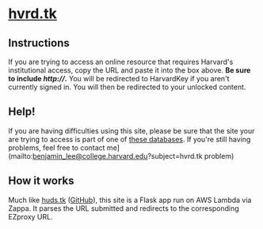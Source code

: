 # [hvrd.tk](hvrd.tk)

## Instructions
If you are trying to access an online resource that requires Harvard's institutional access, copy the URL and paste it into the box above. **Be sure to include _http://_.** You will be redirected to HarvardKey if you aren't currently signed in. You will then be redirected to your unlocked content.</p>

## Help!
If you are having difficulties using this site, please be sure that the site your are trying to access is part of one of [these databases](http://ezp-prod1.hul.harvard.edu/menu). If you're still having problems, feel free to contact me](mailto:benjamin_lee@college.harvard.edu?subject=hvrd.tk problem)

## How it works
Much like [huds.tk](http://huds.tk) ([GitHub](https://github.com/Benjamin-Lee/huds.tk)), this site is a Flask app run on AWS Lambda via Zappa. It parses the URL submitted and redirects to the corresponding EZproxy URL. 